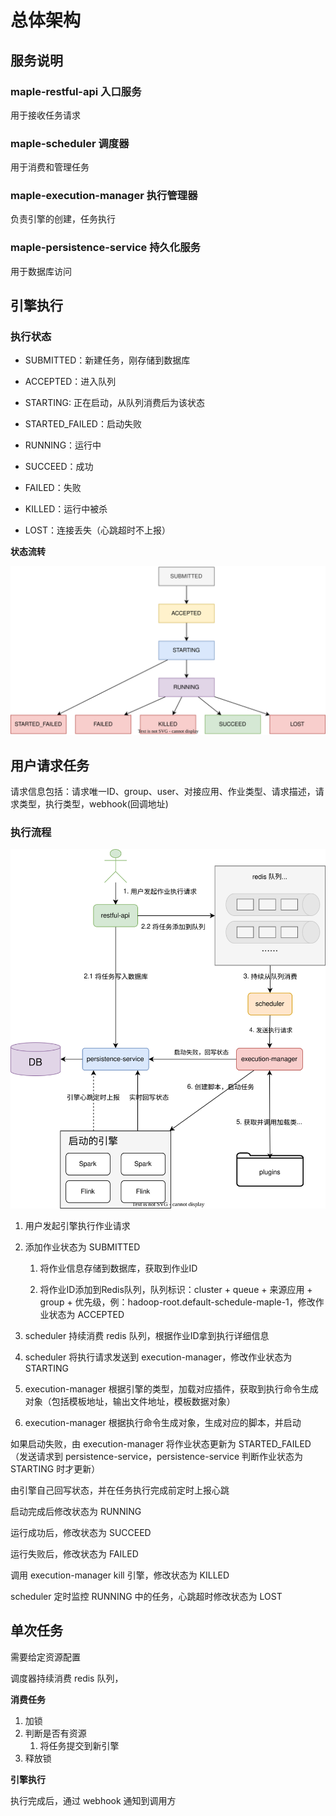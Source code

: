 # 总体架构

## 服务说明

### maple-restful-api 入口服务

用于接收任务请求

### maple-scheduler 调度器

用于消费和管理任务

### maple-execution-manager 执行管理器

负责引擎的创建，任务执行

### maple-persistence-service 持久化服务

用于数据库访问

## 引擎执行

### 执行状态

- SUBMITTED：新建任务，刚存储到数据库

- ACCEPTED：进入队列

- STARTING: 正在启动，从队列消费后为该状态

- STARTED_FAILED：启动失败

- RUNNING：运行中

- SUCCEED：成功

- FAILED：失败

- KILLED：运行中被杀

- LOST：连接丢失（心跳超时不上报）

**状态流转**

![](./assets/img/engine_execution_status.svg) 

## 用户请求任务

请求信息包括：请求唯一ID、group、user、对接应用、作业类型、请求描述，请求类型，执行类型，webhook(回调地址)

### 执行流程

![](./assets/img/engine_execution.svg)

1. 用户发起引擎执行作业请求

2. 添加作业状态为 SUBMITTED
   
   1. 将作业信息存储到数据库，获取到作业ID
   
   2. 将作业ID添加到Redis队列，队列标识：cluster + queue + 来源应用 + group + 优先级，例：hadoop-root.default-schedule-maple-1，修改作业状态为 ACCEPTED

3. scheduler 持续消费 redis 队列，根据作业ID拿到执行详细信息

4. scheduler 将执行请求发送到 execution-manager，修改作业状态为 STARTING

5. execution-manager 根据引擎的类型，加载对应插件，获取到执行命令生成对象（包括模板地址，输出文件地址，模板数据对象）

6. execution-manager 根据执行命令生成对象，生成对应的脚本，并启动

如果启动失败，由 execution-manager 将作业状态更新为 STARTED_FAILED（发送请求到 persistence-service，persistence-service 判断作业状态为 STARTING 时才更新）

由引擎自己回写状态，并在任务执行完成前定时上报心跳

启动完成后修改状态为 RUNNING

运行成功后，修改状态为 SUCCEED

运行失败后，修改状态为 FAILED

调用 execution-manager kill 引擎，修改状态为 KILLED

scheduler 定时监控 RUNNING 中的任务，心跳超时修改状态为 LOST

## 单次任务

需要给定资源配置

调度器持续消费 redis 队列，

**消费任务**

1. 加锁
2. 判断是否有资源
   1. 将任务提交到新引擎
3. 释放锁

**引擎执行**

执行完成后，通过 webhook 通知到调用方

